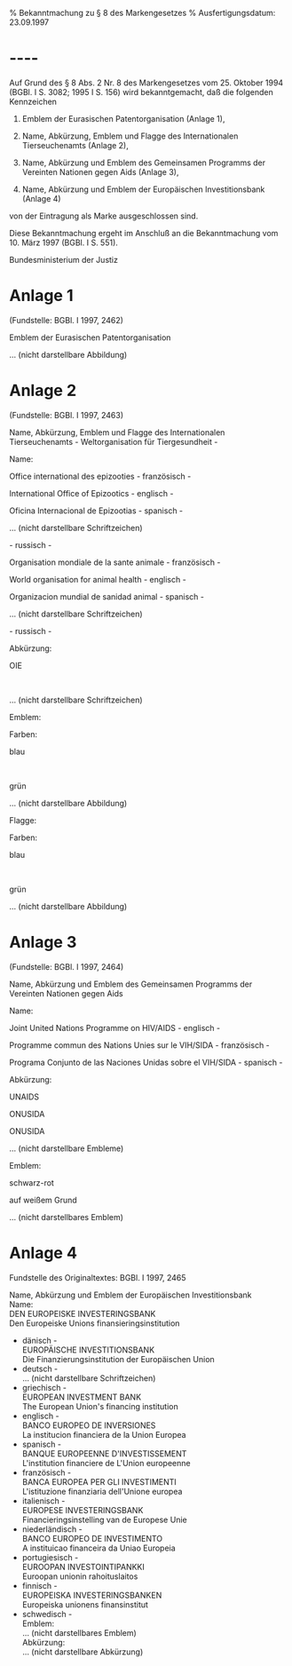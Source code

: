 % Bekanntmachung zu § 8 des Markengesetzes
% Ausfertigungsdatum: 23.09.1997
 
# ----

Auf Grund des § 8 Abs. 2 Nr. 8 des Markengesetzes vom 25. Oktober 1994 (BGBl. I S. 3082; 1995 I S. 156) wird bekanntgemacht, daß die folgenden Kennzeichen

1. Emblem der Eurasischen Patentorganisation (Anlage 1),

2. Name, Abkürzung, Emblem und Flagge des Internationalen Tierseuchenamts (Anlage 2),

3. Name, Abkürzung und Emblem des Gemeinsamen Programms der Vereinten Nationen gegen Aids (Anlage 3),

4. Name, Abkürzung und Emblem der Europäischen Investitionsbank (Anlage 4)

von der Eintragung als Marke ausgeschlossen sind.

Diese Bekanntmachung ergeht im Anschluß an die Bekanntmachung vom 10. März 1997 (BGBl. I S. 551).

Bundesministerium der Justiz

# Anlage 1

(Fundstelle: BGBl. I 1997, 2462)

Emblem der Eurasischen Patentorganisation  

... (nicht darstellbare Abbildung)

# Anlage 2

(Fundstelle: BGBl. I 1997, 2463)

Name, Abkürzung, Emblem und Flagge des Internationalen Tierseuchenamts - Weltorganisation für Tiergesundheit -  
  
Name:  
  
Office international des epizooties - französisch -  
  
International Office of Epizootics - englisch -  
  
Oficina Internacional de Epizootias - spanisch -  
  

... (nicht darstellbare Schriftzeichen)

\- russisch -  
  
Organisation mondiale de la sante animale - französisch -  
  
World organisation for animal health - englisch -  
  
Organizacion mundial de sanidad animal - spanisch -  
  

... (nicht darstellbare Schriftzeichen)

\- russisch -  
  

Abkürzung:

OIE

 

... (nicht darstellbare Schriftzeichen)

Emblem:

Farben:

blau

 

grün

... (nicht darstellbare Abbildung)

Flagge:

Farben:

blau

 

grün

... (nicht darstellbare Abbildung)

# Anlage 3

(Fundstelle: BGBl. I 1997, 2464)

Name, Abkürzung und Emblem des Gemeinsamen Programms der Vereinten Nationen gegen Aids  
  
Name:  
  
Joint United Nations Programme on HIV/AIDS - englisch -  
  
Programme commun des Nations Unies sur le VIH/SIDA - französisch -  
  
Programa Conjunto de las Naciones Unidas sobre el VIH/SIDA - spanisch -  
  

Abkürzung:

UNAIDS

ONUSIDA

ONUSIDA

... (nicht darstellbare Embleme)

Emblem:

schwarz-rot

auf weißem Grund

... (nicht darstellbares Emblem)

# Anlage 4

Fundstelle des Originaltextes: BGBl. I 1997, 2465  

Name, Abkürzung und Emblem der Europäischen Investitionsbank  
Name:  
DEN EUROPEISKE INVESTERINGSBANK  
Den Europeiske Unions finansieringsinstitution  
- dänisch -  
EUROPÄISCHE INVESTITIONSBANK  
Die Finanzierungsinstitution der Europäischen Union  
- deutsch -  
... (nicht darstellbare Schriftzeichen)  
- griechisch -  
EUROPEAN INVESTMENT BANK  
The European Union's financing institution  
- englisch -  
BANCO EUROPEO DE INVERSIONES  
La institucion financiera de la Union Europea  
- spanisch -  
BANQUE EUROPEENNE D'INVESTISSEMENT  
L'institution financiere de L'Union europeenne  
- französisch -  
BANCA EUROPEA PER GLI INVESTIMENTI  
L'istituzione finanziaria dell'Unione europea  
- italienisch -  
EUROPESE INVESTERINGSBANK  
Financieringsinstelling van de Europese Unie  
- niederländisch -  
BANCO EUROPEO DE INVESTIMENTO  
A instituicao financeira da Uniao Europeia  
- portugiesisch -  
EUROOPAN INVESTOINTIPANKKI  
Euroopan unionin rahoituslaitos  
- finnisch -  
EUROPEISKA INVESTERINGSBANKEN  
Europeiska unionens finansinstitut  
- schwedisch -  
Emblem:  
... (nicht darstellbares Emblem)  
Abkürzung:  
... (nicht darstellbare Abkürzung)
